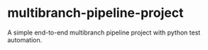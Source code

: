 # multibranch-pipeline-project

A simple end-to-end multibranch pipeline project with python test automation.